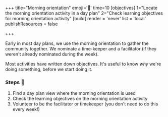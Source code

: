 +++
title="Morning orientation"
emoji='🎡'
time=10
[objectives]
    1="Locate the morning orientation activity in a day plan"
    2="Check learning objectives for morning orientation activity"
[build]
  render = 'never'
  list = 'local'
  publishResources = false

+++

Early in most day plans, we use the morning orientation to gather the community together. We nominate a time-keeper and a facilitator (if they weren't already nominated during the week).

Most activities have written down objectives. It's useful to know _why_ we're doing something, before we start doing it.

### Steps 👣

1. Find a day plan view where the morning orientation is used
1. Check the learning objectives on the morning orientation activity
1. Volunteer to be the facilitator or timekeeper (you don't need to do this every week!)
